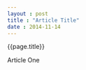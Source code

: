 ```yaml
---
layout : post
title : "Article Title"
date : 2014-11-14
---
```



<h>{{page.title}}</h>

Article One
